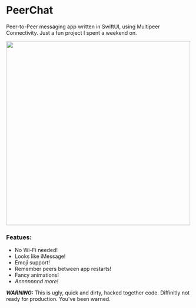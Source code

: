 # PeerChat
Peer-to-Peer messaging app written in SwiftUI, using Multipeer Connectivity.
Just a fun project I spent a weekend on.

<img src="https://github.com/Lukas1h/PeerChat/assets/53445584/7c19de04-4e48-4dfa-b900-013699501928" height="500">

### Featues:
- No Wi-Fi needed!
- Looks like iMessage!
- Emoji support!
- Remember peers between app restarts!
- Fancy animations!
- *Annnnnnnd more!*

***WARNING:***
This is ugly, quick and dirty, hacked together code. Diffinitly not ready for production.
You've been warned.

